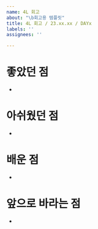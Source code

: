 ```yaml
---
name: 4L 회고
about: "\b회고용 템플릿"
title: 4L 회고 / 23.xx.xx / DAYx
labels: ''
assignees: ''

---
```


# 좋았던 점
- 
# 아쉬웠던 점
- 
# 배운 점
- 
# 앞으로 바라는 점
-
